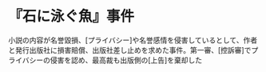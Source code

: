 # 『石に泳ぐ魚』事件
 小説の内容が名誉毀損、[プライバシー]や名誉感情を侵害しているとして、作者と発行出版社に損害賠償、出版社差し止めを求めた事件。第一審、[控訴審]でプライバシーの侵害を認め、最高裁も出版側の[上告]を棄却した
